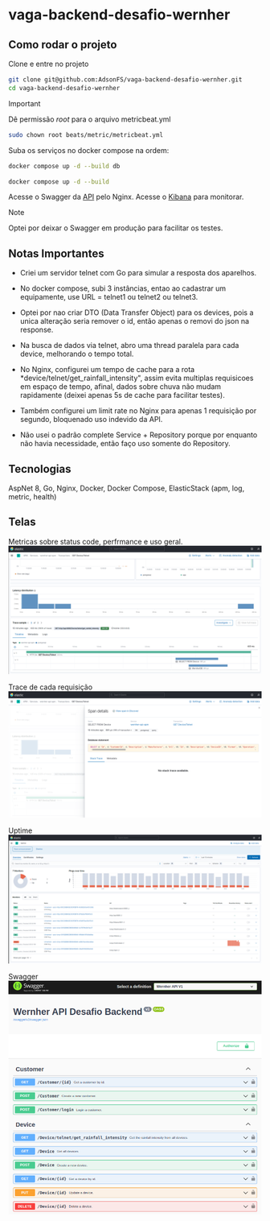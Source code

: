 # vaga-backend-desafio-wernher

## Como rodar o projeto

Clone e entre no projeto
```sh
git clone git@github.com:AdsonFS/vaga-backend-desafio-wernher.git
cd vaga-backend-desafio-wernher 
```

> [!IMPORTANT]  
> Dê permissão *root* para o arquivo metricbeat.yml
> ```sh
> sudo chown root beats/metric/metricbeat.yml
> ```

Suba os serviços no docker compose na ordem:
```sh
docker compose up -d --build db
```
```sh
docker compose up -d --build
```

Acesse o Swagger da [API](http://localhost:8080/swagger/index.html) pelo Nginx.
Acesse o [Kibana](http://localhost:5601/app/home#/) para monitorar.
> [!NOTE]  
> Optei por deixar o Swagger em produção para facilitar os testes.

## Notas Importantes

* Criei um servidor telnet com Go para simular a resposta dos aparelhos.

* No docker compose, subi 3 instâncias, entao ao cadastrar um equipamente, use URL = telnet1 ou telnet2 ou telnet3.

* Optei por nao criar DTO (Data Transfer Object) para os devices, pois a unica alteração seria remover o id, então apenas o removi do json na response.

* Na busca de dados via telnet, abro uma thread paralela para cada device, melhorando o tempo total.

* No Nginx, configurei um tempo de cache para a rota *device/telnet/get_rainfall_intensity", assim evita multiplas requisicoes em espaço de tempo, afinal, dados sobre chuva não mudam rapidamente (deixei apenas 5s de cache para facilitar testes).

* Também configurei um limit rate no Nginx para apenas 1 requisição por segundo, bloquenado uso indevido da API.

* Não usei o padrão complete Service + Repository porque por enquanto não havia necessidade, então faço uso somente do Repository.


## Tecnologias

AspNet 8, Go, Nginx, Docker, Docker Compose, ElasticStack (apm, log, metric, health)

## Telas
Metricas sobre status code, perfrmance e uso geral.
![APM Trace](./img/apm_trace.png)

Trace de cada requisição
![APM Span](./img/apm_span.png)

Uptime
![APM Span](./img/uptime.png)

Swagger
![APM Span](./img/swagger.png)